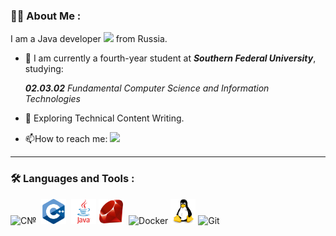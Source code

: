 ### :man_technologist: About Me :
I am a Java developer <img src="https://media.giphy.com/media/WUlplcMpOCEmTGBtBW/giphy.gif" width="30"> from Russia.

- :book: I am currently a fourth-year student at **_Southern Federal University_**, studying:

  _**02.03.02** Fundamental Computer Science and Information Technologies_

- :seedling: Exploring Technical Content Writing.

- :mailbox:How to reach me: [![](https://img.shields.io/badge/-telegram-red?color=white&logo=telegram&logoColor=black)](https://t.me/asaykev)
---

### :hammer_and_wrench: Languages and Tools :
<div>
  <img src="https://static.cdnlogo.com/logos/c/68/c-sharp-350x350.png" title="С№" alt="С№" width="40" height="40"/>&nbsp;
  <img src="https://github.com/devicons/devicon/blob/master/icons/cplusplus/cplusplus-original.svg" title="C++" alt="C++" width="40" height="40"/>&nbsp;
  <img src="https://github.com/devicons/devicon/blob/master/icons/java/java-original-wordmark.svg" title="Java" alt="Java" width="40" height="40"/>
  <img src="https://github.com/devicons/devicon/blob/master/icons/ruby/ruby-original.svg" title="Ruby" alt="Ruby" width="40" height="40"/>&nbsp;
  <img src="https://cdn-icons-png.flaticon.com/512/5969/5969059.png" title="Docker" alt="Docker" width="40" height="40"/>
  <img src="https://github.com/devicons/devicon/blob/master/icons/linux/linux-original.svg" title="Linux" alt="Linux" width="40" height="40"/>
  <img src="https://git-scm.com/images/logos/downloads/Git-Icon-1788C.png" title="Git" alt="Git" width="40" height="40"/>
</div
